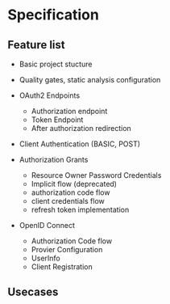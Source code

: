 # Specification

## Feature list
* Basic project stucture
* Quality gates, static analysis configuration
* OAuth2 Endpoints
    * Authorization endpoint
    * Token Endpoint
    * After authorization redirection
* Client Authentication (BASIC, POST)
* Authorization Grants
    * Resource Owner Password Credentials
    * Implicit flow (deprecated)
    * authorization code flow
    * client credentials flow
    * refresh token implementation

* OpenID Connect
    * Authorization Code flow
    * Provier Configuration
    * UserInfo
    * Client Registration


## Usecases

## 